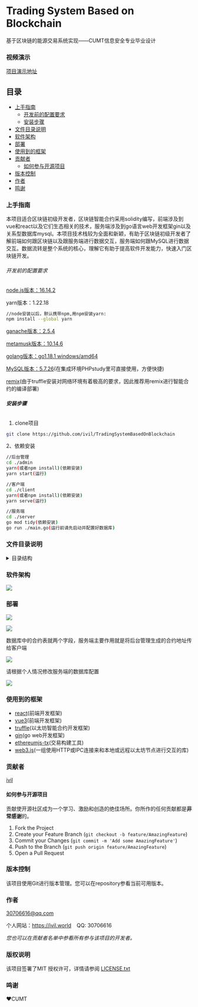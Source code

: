 # Trading System Based on Blockchain

基于区块链的能源交易系统实现——CUMT信息安全专业毕业设计

### 视频演示

[项目演示地址](https://www.ivil.world/TradingSystemBasedOnBlockchain.mp4)


## 目录

- [上手指南](#上手指南)
  - [开发前的配置要求](#开发前的配置要求)
  - [安装步骤](#安装步骤)
- [文件目录说明](#文件目录说明)
- [软件架构](#软件架构)
- [部署](#部署)
- [使用到的框架](#使用到的框架)
- [贡献者](#贡献者)
  - [如何参与开源项目](#如何参与开源项目)
- [版本控制](#版本控制)
- [作者](#作者)
- [鸣谢](#鸣谢)

### 上手指南

​	本项目适合区块链初级开发者，区块链智能合约采用solidity编写，前端涉及到vue和react以及它们生态相关的技术，服务端涉及到go语言web开发框架gin以及关系型数据库mysql。本项目技术栈较为全面和新颖，有助于区块链初级开发者了解前端如何跟区块链以及跟服务端进行数据交互，服务端如何跟MySQL进行数据交互。数据流转是整个系统的核心，理解它有助于提高软件开发能力，快速入门区块链开发。

###### 开发前的配置要求

[node.js版本：16.14.2](http://nodejs.cn/download/)

yarn版本：1.22.18

```sh
//node安装以后，默认携带npm,用npm安装yarn:
npm install --global yarn
```

[ganache版本：2.5.4](https://trufflesuite.com/ganache/)

[metamusk版本：10.14.6](https://metamask.io/)

[golang版本：go1.18.1 windows/amd64](https://go.dev/dl/)

[MySQL版本：5.7.26](https://www.xp.cn/)(在集成环境PHPstudy里可直接使用，方便快捷)

[remix](https://remix.ethereum.org/)(由于truffle安装对网络环境有着极高的要求，因此推荐用remix进行智能合约的编译部署)

###### **安装步骤**

1. clone项目

```sh
git clone https://github.com/ivil/TradingSystemBasedOnBlockchain
```

2、依赖安装

```sh
//后台管理
cd ./admin
yarn(或者npm install)(依赖安装)
yarn start(运行)

//客户端
cd ./client
yarn(或者npm install)(依赖安装)
yarn serve(运行)

//服务端
cd ./server
go mod tidy(依赖安装)
go run ./main.go(运行前请先启动并配置好数据库)
```

### 文件目录说明

<details>
  <summary>目录结构</summary>
  <pre><code>
  TradingSystemBasedOnBlockchain
├── LICENSE
├── README.md
├── admin
│   ├── README.md
│   ├── config-overrides.js
│   ├── package.json
│   ├── public
│   │   ├── favicon.ico
│   │   ├── index.html
│   │   ├── logo192.png
│   │   ├── logo512.png
│   │   ├── manifest.json
│   │   └── robots.txt
│   ├── src
│   │   ├── assets
│   │   │   └── thumb_1680_0_20211201092822365.jpg
│   │   ├── axios
│   │   │   ├── api.ts
│   │   │   ├── business
│   │   │   │   └── contract.api.ts
│   │   │   └── config
│   │   │       ├── axios.config.ts
│   │   │       └── axios.net.ts
│   │   ├── components
│   │   │   ├── Loading
│   │   │   │   ├── Loading.css
│   │   │   │   └── Loading.tsx
│   │   │   └── Navigation
│   │   │       ├── Navigation.css
│   │   │       └── Navigation.tsx
│   │   ├── index.css
│   │   ├── index.tsx
│   │   ├── logo.svg
│   │   ├── pages
│   │   │   ├── admin
│   │   │   │   ├── contract.css
│   │   │   │   ├── contract.tsx
│   │   │   │   ├── energy.css
│   │   │   │   └── energy.tsx
│   │   │   └── home
│   │   │       ├── home.css
│   │   │       └── home.tsx
│   │   ├── react-app-env.d.ts
│   │   ├── redux
│   │   │   ├── action
│   │   │   │   └── number.ts
│   │   │   ├── index.ts
│   │   │   └── reducer
│   │   │       └── number.ts
│   │   ├── reportWebVitals.ts
│   │   ├── router
│   │   │   └── index.tsx
│   │   ├── setupTests.ts
│   │   ├── types
│   │   │   └── ethereum.d.ts
│   │   ├── utils
│   │   │   └── loading.ts
│   │   └── web3
│   │       ├── api
│   │       │   ├── admin.api.ts
│   │       │   ├── common.api.ts
│   │       │   ├── market.api.ts
│   │       │   └── user.api.ts
│   │       ├── config
│   │       │   ├── adminAccount.ts
│   │       │   └── contract.abi.ts
│   │       └── scripts
│   │           ├── Migrate.ts
│   │           └── autoCreateDemo.ts
│   ├── tsconfig.json
│   └── yarn.lock
├── client
│   ├── README.md
│   ├── babel.config.js
│   ├── package.json
│   ├── public
│   │   ├── display
│   │   │   ├── css
│   │   │   │   └── app.css
│   │   │   ├── data
│   │   │   │   ├── count-data.json
│   │   │   │   ├── csrc-industry.json
│   │   │   │   ├── month-count.json
│   │   │   │   ├── ranking-list.json
│   │   │   │   └── region-count.json
│   │   │   ├── img
│   │   │   │   ├── bg.png
│   │   │   │   ├── footer.png
│   │   │   │   ├── header.png
│   │   │   │   ├── icon-01.png
│   │   │   │   ├── icon-02.png
│   │   │   │   ├── icon-03.png
│   │   │   │   ├── icon-04.png
│   │   │   │   ├── icon-05.png
│   │   │   │   ├── icon-06.png
│   │   │   │   ├── icon-07.png
│   │   │   │   ├── icon-bg.png
│   │   │   │   └── thumb.jpg
│   │   │   ├── index.html
│   │   │   └── js
│   │   │       ├── countUp.min.js
│   │   │       ├── echarts-map-china.js
│   │   │       ├── echarts-theme-shine.js
│   │   │       ├── echarts.min.js
│   │   │       └── jquery-3.3.1.min.js
│   │   ├── favicon.ico
│   │   └── index.html
│   ├── src
│   │   ├── App.vue
│   │   ├── assets
│   │   │   ├── images
│   │   │   │   ├── 1651680126524.jpg
│   │   │   │   ├── accountCode.png
│   │   │   │   ├── bg.jpg
│   │   │   │   ├── block.png
│   │   │   │   ├── okex.png
│   │   │   │   └── okex1.png
│   │   │   ├── logo
│   │   │   │   ├── ivil.world.png
│   │   │   │   └── logo.png
│   │   │   ├── logo.png
│   │   │   └── reset.css
│   │   ├── axios
│   │   │   ├── api.ts
│   │   │   ├── business
│   │   │   │   └── user.api.ts
│   │   │   ├── common
│   │   │   │   └── common.api.ts
│   │   │   ├── config
│   │   │   │   ├── axios.config.ts
│   │   │   │   └── axios.net.ts
│   │   │   └── types
│   │   │       └── user.d.ts
│   │   ├── components
│   │   │   ├── Navigation.vue
│   │   │   └── NotFound.vue
│   │   ├── main.ts
│   │   ├── router
│   │   │   ├── dealRouter.ts
│   │   │   ├── index.ts
│   │   │   └── userRouter.ts
│   │   ├── shims-vue.d.ts
│   │   ├── store
│   │   │   └── index.ts
│   │   ├── types
│   │   │   ├── type.d.ts
│   │   │   └── web3.d.ts
│   │   ├── utils
│   │   │   ├── introduction.ts
│   │   │   ├── k-curve.ts
│   │   │   └── pie-chart.ts
│   │   ├── views
│   │   │   ├── deal
│   │   │   │   ├── BlockInfo.vue
│   │   │   │   └── MarketPlace.vue
│   │   │   ├── home
│   │   │   │   └── HomePage.vue
│   │   │   └── user
│   │   │       ├── MyWealth.vue
│   │   │       ├── SignIn.vue
│   │   │       └── SignUp.vue
│   │   └── web3
│   │       ├── api
│   │       │   ├── admin.api.ts
│   │       │   ├── common.api.ts
│   │       │   ├── market.api.ts
│   │       │   └── user.api.ts
│   │       └── config
│   │           └── contract.abi.ts
│   ├── tsconfig.json
│   ├── vue.config.js
│   └── yarn.lock
├── git_push.bat
├── server
│   ├── config
│   │   └── config.go
│   ├── controller
│   │   ├── contract.go
│   │   └── user.go
│   ├── dao
│   │   ├── mysql
│   │   │   └── mysql.go
│   │   ├── readme.md
│   │   └── redis
│   │       └── redis.go
│   ├── go.mod
│   ├── go.sum
│   ├── logic
│   │   └── user.go
│   ├── main.go
│   ├── middleware
│   │   └── cors.go
│   ├── model
│   │   ├── contract.go
│   │   └── user.go
│   └── router
│       ├── contract.go
│       ├── router.go
│       └── user.go
├── smart_contract
│   ├── LICENSE
│   ├── README.md
│   ├── backup
│   │   └── TradingSystem_copy.sol
│   ├── build
│   │   └── contracts
│   │       ├── Context.json
│   │       ├── ERC20.json
│   │       ├── IERC20.json
│   │       ├── IERC20Metadata.json
│   │       ├── IvilWorld.json
│   │       ├── Migrations.json
│   │       ├── SafeMath.json
│   │       ├── StringUtils.json
│   │       ├── TokenERC20.json
│   │       └── TradingSystem.json
│   ├── contracts
│   │   ├── Migrations.sol
│   │   └── TradingSystem.sol
│   ├── migrations
│   │   ├── 1_initial_migration.js
│   │   └── 2_deploy_contracts.js
│   ├── test
│   └── truffle-config.js
└── tree.md
  </code></pre>
</details>

### 软件架构 

![](./static(readme)/1.png)

### 部署

![](./static(readme)/2.png)



![](./static(readme)/3.png)



数据库中的合约表就两个字段，服务端主要作用就是将后台管理生成的合约地址传给客户端

![](./static(readme)/4.png)

请根据个人情况修改服务端的数据库配置

![](./static(readme)/5.png)

### 使用到的框架

- [react](https://create-react-app.dev/docs/getting-started/)(前端开发框架)
- [vue3](https://v3.cn.vuejs.org/guide/introduction.html)(前端开发框架)
- [truffle](https://trufflesuite.com/)(以太坊智能合约开发框架)
- [gin](https://gin-gonic.com/)(go web开发框架)
- [ethereumjs-tx](https://github.com/ethereumjs/ethereumjs-tx)(交易构建工具)
- [web3.js](https://learnblockchain.cn/docs/web3.js/)(一组使用HTTP或IPC连接来和本地或远程以太坊节点进行交互的库)

### 贡献者

[ivil](https://github.com/ivil)

#### 如何参与开源项目

贡献使开源社区成为一个学习、激励和创造的绝佳场所。你所作的任何贡献都是**非常感谢**的。


1. Fork the Project
2. Create your Feature Branch (`git checkout -b feature/AmazingFeature`)
3. Commit your Changes (`git commit -m 'Add some AmazingFeature'`)
4. Push to the Branch (`git push origin feature/AmazingFeature`)
5. Open a Pull Request



### 版本控制

该项目使用Git进行版本管理。您可以在repository参看当前可用版本。

### 作者

30706616@qq.com

个人网站：https://ivil.world  &ensp; QQ: 30706616

 *您也可以在贡献者名单中参看所有参与该项目的开发者。*

### 版权说明

该项目签署了MIT 授权许可，详情请参阅 [LICENSE.txt](https://github.com/shaojintian/Best_README_template/blob/master/LICENSE.txt)

### 鸣谢

:heart:CUMT
